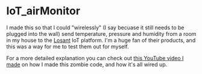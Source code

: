 # IoT_airMonitor

I made this so that I could "wirelessly" (I say becuase it still needs to be plugged into the wall) send temperature, pressure and humidity from a room in my house to the [Losant](https://www.losant.com/) IoT platform. I'm a huge fan of their products, and this was a way for me to test them out for myself. 

For a more detailed explanation you can check out [this YouTube video I made](https://youtu.be/xqXnAvt0DmY) on how I made this zombie code, and how it's all wired up. 
